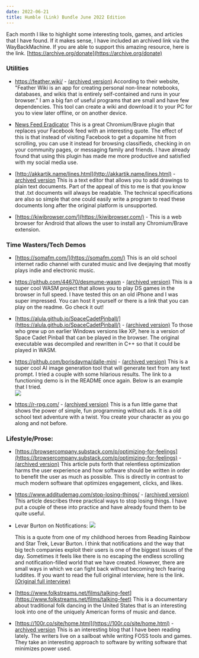 ```yaml
---
date: 2022-06-21
title: Humble (Link) Bundle June 2022 Edition
---
```


Each month I like to highlight some interesting tools, games, and articles that I have found. If it makes sense, I have included an archived link via the WayBackMachine. If you are able to support this amazing resource, here is the link. [https://archive.org/donate](https://archive.org/donate)

### Utilities

* <a href="https://feather.wiki/">https://feather.wiki/</a>  - <a href="https://web.archive.org/web/20220610214617/https://feather.wiki/">(archived version)</a> According to their website, "Feather Wiki is an app for creating personal non-linear notebooks, databases, and wikis that is entirely self-contained and runs in your browser." I am a big fan of useful programs that are small and have few dependencies. This tool can create a wiki and download it to your PC for you to view later offline, or on another device. 
* [News Feed Eradicator](https://west.io/news-feed-eradicator/) This is a great Chromium/Brave plugin that replaces your Facebook feed with an interesting quote. 
The effect of this is that instead of visiting Facebook to get a dopamine hit from scrolling, you can use it instead for browsing classifieds, checking in on your community pages, or messaging family and friends.
I have already found that using this plugin has made me more productive and satisfied with my social media use.

* [http://akkartik.name/lines.html](http://akkartik.name/lines.html) - [archived version](https://web.archive.org/web/20220617000356/http://akkartik.name/lines.html])
This is a text editor that allows you to add drawings to plain text documents. Part of the appeal of this to me is that you know that .txt documents will always be readable. The technical specifications are also so simple that one could easily write a program to read these documents long after the original platform is unsupported. 

* [https://kiwibrowser.com/](https://kiwibrowser.com/) - This is a web browser for Android that allows the user to install any Chromium/Brave extension. 

### Time Wasters/Tech Demos

* [https://somafm.com/](https://somafm.com/) 
  This is an old school internet radio channel with curated music and live deejaying that mostly plays indie and electronic music. 

* <a href="https://github.com/44670/desmume-wasm">https://github.com/44670/desmume-wasm</a> - <a href="https://web.archive.org/web/20220610212837/https://github.com/44670/desmume-wasm">(archived version)</a> This is a super cool WASM project that allows you to play DS games in the browser in full speed. I have tested this on an old iPhone and I was super impressed. You can host it yourself or there is a link that you can play on the readme. Go check it out!

* [https://alula.github.io/SpaceCadetPinball/](https://alula.github.io/SpaceCadetPinball/) - [(archived version)](https://web.archive.org/web/20220610004102/https://alula.github.io/SpaceCadetPinball/) 
To those who grew up on earlier Windows versions like XP, here is a version of Space Cadet Pinball that can be played in the browser. The original executable was decompiled and rewritten in C++ so that it could be played in WASM. 

* <a href="https://github.com/borisdayma/dalle-mini">https://github.com/borisdayma/dalle-mini</a> - <a href="https://web.archive.org/web/20220610213025/https://github.com/borisdayma/dalle-mini">(archived version)</a> This is a super cool AI image generation tool that will generate text from any text prompt. I tried a couple with some hilarious results. The link to a functioning demo is in the README once again. Below is an example that I tried. 
  </br>
  <img src="https://i.postimg.cc/4dC2WqmZ/Capture.png" class="post-inline-image">

* <a href="https://r-rpg.com/">https://r-rpg.com/</a>  - <a href="https://web.archive.org/web/20220610213621/https://r-rpg.com/">(archived version)</a> This is a fun little game that shows the power of simple, fun programming without ads. It is a old school text adventure with a twist. You create your character as you go along and not before. 


### Lifestyle/Prose:

* [https://browsercompany.substack.com/p/optimizing-for-feelings](https://browsercompany.substack.com/p/optimizing-for-feelings) - [(archived version)](https://web.archive.org/web/20220617175408/https://browsercompany.substack.com/p/optimizing-for-feelings) 
This article puts forth that relentless optimization harms the user experience and how software should be written in order to benefit the user as much as possible. 
This is directly in contrast to much modern software that optimizes engagement, clicks, and likes. 

* <a href="https://www.additudemag.com/stop-losing-things/">https://www.additudemag.com/stop-losing-things/</a> - <a href="https://web.archive.org/web/20211217233419/https://www.additudemag.com/stop-losing-things/">(archived version)</a> This article describes three practical ways to stop losing things. I have put a couple of these into practice and have already found them to be quite useful. 

* Levar Burton on Notifications: <img src="https://web.archive.org/web/20220610214020if_/https://i.imgur.com/NqswFQ8.png" class="post-inline-image"> 
  
  This is a quote from one of my childhood heroes from Reading Rainbow and Star Trek, Levar Burton. I think that notifications and the way that big tech companies exploit their users is one of the biggest issues of the day. Sometimes it feels like there is no escaping the endless scrolling and notification-filled world that we have created. However, there are small ways in which we can fight back without becoming tech fearing luddites. If you want to read the full original interview, here is the link. <a href="https://web.archive.org/web/20211016154614/https://www.esquire.com/entertainment/books/a29844787/levar-burton-national-book-award-interview-reading-rainbow-2019/">(Original full interview)</a>

* [https://www.folkstreams.net/films/talking-feet](https://www.folkstreams.net/films/talking-feet)
This is a documentary about traditional folk dancing in the United States that is an interesting look into one of the uniquely American forms of music and dance. 

* [https://100r.co/site/home.html](https://100r.co/site/home.html) - [archived version](https://web.archive.org/web/2/https://100r.co/site/home.html)
This is an interesting blog that I have been reading lately. 
The writers live on a sailboat while writing FOSS tools and games. 
They take an interesting approach to software by writing software that minimizes power used. 


